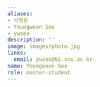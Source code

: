```yaml
---
aliases:
- 서영운
- Youngwoon Seo
- ywseo
description: ''
image: images/photo.jpg
links:
  email: ywseo@bi.snu.ac.kr
name: Youngwoon Seo
role: master-student
---
```

